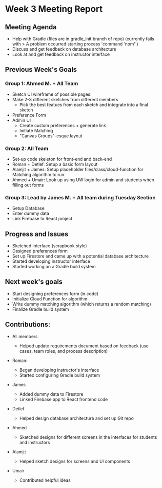 # Week 3 Meeting Report

## Meeting Agenda
- Help with Gradle (files are in gradle_init branch of repo) (currently fails with > A problem occurred starting process 'command 'npm'')
- Discuss and get feedback on database architecture
- Look at and get feedback on instructor interface

## Previous Week's Goals

###  Group 1: Ahmed M. + All Team
- Sketch UI wireframe of possible pages:
- Make 2-3 different sketches from different members
    - Pick the best featues from each sketch and integrate into a final sketch
- Preference Form
- Admin UI
    - Create custom preferences + generate link
    - Initiate Matching
    - "Canvas Groups"-esque layout

###  Group 2: All Team
- Set-up code skeleton for front-end and back-end
- Roman + Detlef: Setup a basic form layout
- Alamjit + James: Setup placeholder files/class/cloud-function for Matching algorithm to run
- Ahmed + Umair: Look up using UW login for admin and students when filling out forms

###  Group 3: Lead by James M. + All team during Tuesday Section
- Setup Database
- Enter dummy data
- Link Firebase to React project


## Progress and Issues
- Sketched interface (scrapbook style)
- Designed preferences form
- Set up Firestore and came up with a potential database architecture
- Started developing instructor interface
- Started working on a Gradle build system


## Next week's goals
- Start designing preferences form (in code)
- Initialize Cloud Function for algorithm
- Write dummy matching algorithm (which returns a random matching)
- Finalize Gradle build system


## Contributions:

- All members
    - Helped update requirements document based on feedback (use cases, team roles, and process description)

- Roman:
    - Began developing instructor's interface
    - Started configuring Gradle build system
- James
    - Added dummy data to Firestore
    - Linked Firebase app to React frontend code
- Detlef
    - Helped design database architecture and set up Git repo
- Ahmed
    - Sketched designs for different screens in the interfaces for students and instructors
- Alamjit
    - Helped sketch designs for screens and UI components
- Umair
    - Contributed helpful ideas
